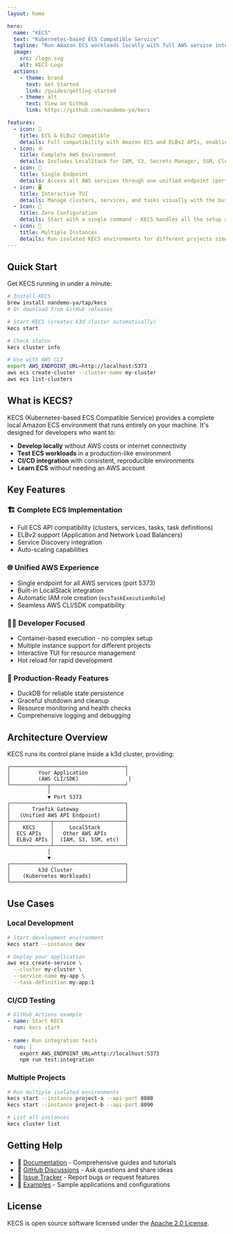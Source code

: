 ```yaml
---
layout: home

hero:
  name: "KECS"
  text: "Kubernetes-based ECS Compatible Service"
  tagline: "Run Amazon ECS workloads locally with full AWS service integration"
  image:
    src: /logo.svg
    alt: KECS Logo
  actions:
    - theme: brand
      text: Get Started
      link: /guides/getting-started
    - theme: alt
      text: View on GitHub
      link: https://github.com/nandemo-ya/kecs

features:
  - icon: 🚀
    title: ECS & ELBv2 Compatible
    details: Full compatibility with Amazon ECS and ELBv2 APIs, enabling seamless local development and testing
  - icon: 🌐
    title: Complete AWS Environment
    details: Includes LocalStack for IAM, S3, Secrets Manager, SSM, CloudWatch Logs, and more AWS services
  - icon: 🎯
    title: Single Endpoint
    details: Access all AWS services through one unified endpoint (port 5373) - no complex configuration needed
  - icon: 🖥️
    title: Interactive TUI
    details: Manage clusters, services, and tasks visually with the built-in Terminal User Interface
  - icon: 🔧
    title: Zero Configuration
    details: Start with a single command - KECS handles all the setup and configuration automatically
  - icon: 🚢
    title: Multiple Instances
    details: Run isolated KECS environments for different projects simultaneously without conflicts
---
```


## Quick Start

Get KECS running in under a minute:

```bash
# Install KECS
brew install nandemo-ya/tap/kecs
# Or download from GitHub releases

# Start KECS (creates k3d cluster automatically)
kecs start

# Check status
kecs cluster info

# Use with AWS CLI
export AWS_ENDPOINT_URL=http://localhost:5373
aws ecs create-cluster --cluster-name my-cluster
aws ecs list-clusters
```

## What is KECS?

KECS (Kubernetes-based ECS Compatible Service) provides a complete local Amazon ECS environment that runs entirely on your machine. It's designed for developers who want to:

- **Develop locally** without AWS costs or internet connectivity
- **Test ECS workloads** in a production-like environment
- **CI/CD integration** with consistent, reproducible environments
- **Learn ECS** without needing an AWS account

## Key Features

### 🏗️ Complete ECS Implementation
- Full ECS API compatibility (clusters, services, tasks, task definitions)
- ELBv2 support (Application and Network Load Balancers)
- Service Discovery integration
- Auto-scaling capabilities

### 🌐 Unified AWS Experience
- Single endpoint for all AWS services (port 5373)
- Built-in LocalStack integration
- Automatic IAM role creation (`ecsTaskExecutionRole`)
- Seamless AWS CLI/SDK compatibility

### 👨‍💻 Developer Focused
- Container-based execution - no complex setup
- Multiple instance support for different projects
- Interactive TUI for resource management
- Hot reload for rapid development

### 🔧 Production-Ready Features
- DuckDB for reliable state persistence
- Graceful shutdown and cleanup
- Resource monitoring and health checks
- Comprehensive logging and debugging

## Architecture Overview

KECS runs its control plane inside a k3d cluster, providing:

```
┌─────────────────────────────────────┐
│         Your Application            │
│         (AWS CLI/SDK)                │
└────────────┬────────────────────────┘
             │
             ▼ Port 5373
┌─────────────────────────────────────┐
│       Traefik Gateway               │
│   (Unified AWS API Endpoint)        │
├─────────────┬───────────────────────┤
│    KECS     │     LocalStack        │
│  ECS APIs   │   Other AWS APIs      │
│  ELBv2 APIs │  (IAM, S3, SSM, etc)  │
└─────────────┴───────────────────────┘
             │
             ▼
┌─────────────────────────────────────┐
│         k3d Cluster                 │
│    (Kubernetes Workloads)           │
└─────────────────────────────────────┘
```

## Use Cases

### Local Development
```bash
# Start development environment
kecs start --instance dev

# Deploy your application
aws ecs create-service \
  --cluster my-cluster \
  --service-name my-app \
  --task-definition my-app:1
```

### CI/CD Testing
```yaml
# GitHub Actions example
- name: Start KECS
  run: kecs start
  
- name: Run integration tests
  run: |
    export AWS_ENDPOINT_URL=http://localhost:5373
    npm run test:integration
```

### Multiple Projects
```bash
# Run multiple isolated environments
kecs start --instance project-a --api-port 8080
kecs start --instance project-b --api-port 8090

# List all instances
kecs cluster list
```

## Getting Help

- 📖 [Documentation](/guides/getting-started) - Comprehensive guides and tutorials
- 💬 [GitHub Discussions](https://github.com/nandemo-ya/kecs/discussions) - Ask questions and share ideas
- 🐛 [Issue Tracker](https://github.com/nandemo-ya/kecs/issues) - Report bugs or request features
- 📝 [Examples](https://github.com/nandemo-ya/kecs/tree/main/examples) - Sample applications and configurations

## License

KECS is open source software licensed under the [Apache 2.0 License](https://github.com/nandemo-ya/kecs/blob/main/LICENSE).